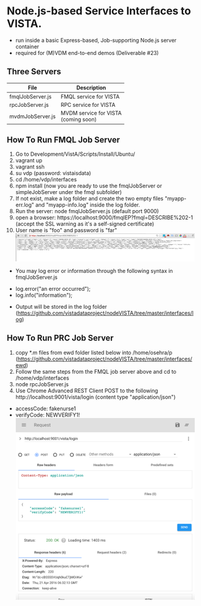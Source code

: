 # Node.js-based Service Interfaces to VISTA.
  * run inside a basic Express-based, Job-supporting Node.js server container
  * required for (M)VDM end-to-end demos (Deliverable #23)

## Three Servers
File | Description
--- | --- 
fmqlJobServer.js | FMQL service for VISTA
rpcJobServer.js | RPC service for VISTA
mvdmJobServer.js | MVDM service for VISTA <br> (coming soon)

## How To Run FMQL Job Server
1. Go to Development/VistA/Scripts/Install/Ubuntu/  
2. vagrant up
3. vagrant ssh
4. su vdp  (password: vistaisdata) 
5. cd /home/vdp/interfaces
6. npm install   (now you are ready to use the fmqlJobServer or simpleJobServer under the fmql subfolder)
7. If not exist, make a log folder and create the two empty files "myapp-err.log" and "myapp-info.log" inside the log folder.
8. Run the server: node fmqlJobServer.js (default port 9000)
9. open a browser: https://localhost:9000/fmqlEP?fmql=DESCRIBE%202-1  (accept the SSL warning as it's a self-signed certificate)
10. User name is "foo" and password is "far"
![Schema Opener](/interfaces/images/sslDescribe.png?raw=true)
  * You may log error or information through the following syntax in fmqlJobServer.js  
  + log.error("an error occurred");  
  + log.info("information");       
  * Output will be stored in the log folder (https://github.com/vistadataproject/nodeVISTA/tree/master/interfaces/log)


## How To Run PRC Job Server
1. copy *.m files from ewd folder listed below into /home/osehra/p (https://github.com/vistadataproject/nodeVISTA/tree/master/interfaces/ewd)
2. Follow the same steps from the FMQL job server above and cd to /home/vdp/interfaces
3. node rpcJobServer.js
4. Use Chrome Advanced REST Client POST to the following http://localhost:9001/vista/login (content type "application/json")
  * accessCode: fakenurse1
  * verifyCode: NEWVERIFY1!
![RPC JOB](/interfaces/images/ChromeAdvancedRESTClient.png?raw=true)

   
